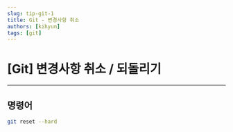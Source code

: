 ```yaml
---
slug: tip-git-1
title: Git - 변경사항 취소
authors: [kihyun]
tags: [git]
---
```


# [Git] 변경사항 취소 / 되돌리기
---

## 명령어

```bash
git reset --hard
```